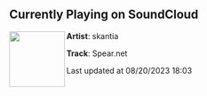 ## Currently Playing on SoundCloud

[<img align="left" width="100" src="https://i1.sndcdn.com/artworks-ak0lvFdekK1WOMi7-UsAAaQ-t500x500.jpg">](https://soundcloud.com/skantia/spearnet)

**Artist**: skantia 

**Track**: Spear.net

Last updated at 08/20/2023 18:03
